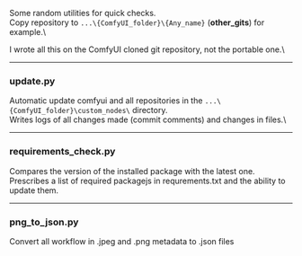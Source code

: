 Some random utilities for quick checks.\
Copy repository to `...\{ComfyUI_folder}\{Any_name}` (**other_gits**) for example.\

I wrote all this on the ComfyUI cloned git repository, not the portable one.\

---

### update.py
   
Automatic update comfyui and all repositories in the `...\{ComfyUI_folder}\custom_nodes\` directory.\
Writes logs of all changes made (commit comments) and changes in files.\

---
### requirements_check.py
  
Compares the version of the installed package with the latest one.\
Prescribes a list of required packagejs in requrements.txt and the ability to update them.

   
---
### png_to_json.py

Convert all workflow in .jpeg and .png metadata to .json files
